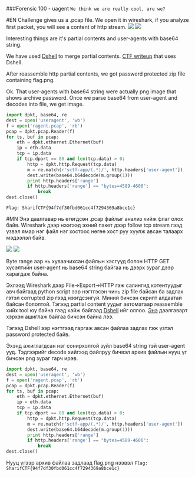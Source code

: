 ###Forensic 100 - uagent
`We think we are really cool, are we?`

#EN
Challenge gives us a .pcap file. We open it in wireshark, if you analyze first packet, you will see a content of http stream.
![](https://raw.githubusercontent.com/tuvshuud/1up/master/SharifCTF2016/uagent100/shot1.png)
![](https://raw.githubusercontent.com/tuvshuud/1up/master/SharifCTF2016/uagent100/shot2.png)

Interesting things are it's partial contents and user-agents with base64 string.

We have used [Dshell](https://github.com/USArmyResearchLab/Dshell) to merge partial contents. [CTF writeup](https://github.com/naijim/blog/blob/master/writeups/asis-quals-ctf-2015_broken_heart_writeup.md) that uses Dshell.

After reassemble http partial contents, we got password protected zip file containing flag.png.

Ok. That user-agents with base64 string were actually png image that shows archive password.
Once we parse base64 from user-agent and decodes into file, we get image.

```python
import dpkt, base64, re
dest = open('useragent', 'wb')
f = open('ragent.pcap', 'rb')
pcap = dpkt.pcap.Reader(f)
for ts, buf in pcap:
	eth = dpkt.ethernet.Ethernet(buf)
	ip = eth.data
	tcp = ip.data
	if tcp.dport == 80 and len(tcp.data) > 0:
		http = dpkt.http.Request(tcp.data)
		m = re.match(r'sctf-app/(.*)/', http.headers['user-agent'])
		dest.write(base64.b64decode(m.group(1)))
		print http.headers['range']
		if http.headers['range'] == "bytes=4589-4606":
			break
dest.close()
```

`Flag: SharifCTF{94f7df30fbd061cc4f7294369a8bce1c}`

#MN
Энэ даалгавар нь өгөгдсөн .pcap файлыг анализ хийж флаг олох байв. Wireshark дээр нээгээд эхний пакет дээр follow tcp stream гээд үзвэл ямар нэг файл нэг хостоос нөгөө хост руу хуулж авсан талаарх мэдээлэл байв. 

![](https://raw.githubusercontent.com/tuvshuud/1up/master/SharifCTF2016/uagent100/shot1.png)
![](https://raw.githubusercontent.com/tuvshuud/1up/master/SharifCTF2016/uagent100/shot2.png)

Byte range аар нь хуваачихсан файлын хэсгүүд болон HTTP GET хүсэлтийн user-agent нь base64 string байгаа нь дээрх зураг дээр харагдаж байна.

Эхлээд Wireshark дээр File->Export->HTTP гэж салингид котентуудыг авч байгаад python script ээр нэгтгэсэн чинь zip file байсан ба задлах гэтэл corrupted zip гээд нээгдсэнгүй. Миний бичсэн скрипт алдаатай байсан бололтой. Тэгээд partial content уудыг автоматаар reassemble хийх tool юу байна гээд хайж байгаад [Dshell](https://github.com/USArmyResearchLab/Dshell) ийг оллоо. [Энэ](https://github.com/naijim/blog/blob/master/writeups/asis-quals-ctf-2015_broken_heart_writeup.md) даалгаварт хэрхэн ашиглаж байгаа бичсэн байна лээ.

Тэгээд Dshell ээр нэгтгээд гаргаж авсан файлаа задлах гэж үзтэл password protected байв.

Эхэнд ажиглагдсан нэг сонирхолтой зүйл base64 string тэй user-agent ууд. Тэдгээрийг decode хийгээд файлруу бичвэл архив файлын нууц үг бичсэн png зураг гарч ирэв.
```python
import dpkt, base64, re
dest = open('useragent', 'wb')
f = open('ragent.pcap', 'rb')
pcap = dpkt.pcap.Reader(f)
for ts, buf in pcap:
	eth = dpkt.ethernet.Ethernet(buf)
	ip = eth.data
	tcp = ip.data
	if tcp.dport == 80 and len(tcp.data) > 0:
		http = dpkt.http.Request(tcp.data)
		m = re.match(r'sctf-app/(.*)/', http.headers['user-agent'])
		dest.write(base64.b64decode(m.group(1)))
		print http.headers['range']
		if http.headers['range'] == "bytes=4589-4606":
			break
dest.close()
```

Нууц үгээр архив файлаа задлаад flag.png нээвэл
`Flag: SharifCTF{94f7df30fbd061cc4f7294369a8bce1c}`

